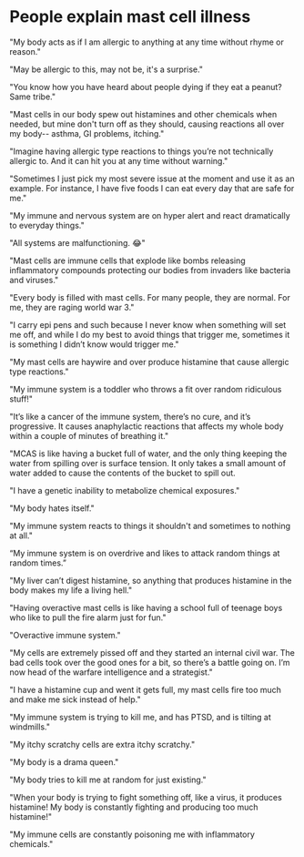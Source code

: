 # People explain mast cell illness

"My body acts as if I am allergic to anything at any time without rhyme or reason."

"May be allergic to this, may not be, it's a surprise."

"You know how you have heard about people dying if they eat a peanut? Same tribe."

"Mast cells in our body spew out histamines and other chemicals when needed, but mine don't turn off as they should, causing reactions all over my body-- asthma, GI problems, itching."

"Imagine having allergic type reactions to things you’re not technically allergic to. And it can hit you at any time without warning."

"Sometimes I just pick my most severe issue at the moment and use it as an example. For instance, I have five foods I can eat every day that are safe for me."

"My immune and nervous system are on hyper alert and react dramatically to everyday things."

"All systems are malfunctioning. 😂"

"Mast cells are immune cells that explode like bombs releasing inflammatory compounds protecting our bodies from invaders like bacteria and viruses."

"Every body is filled with mast cells. For many people, they are normal. For me, they are raging world war 3."

"I carry epi pens and such because I never know when something will set me off, and while I do my best to avoid things that trigger me, sometimes it is something I didn’t know would trigger me."

"My mast cells are haywire and over produce histamine that cause allergic type reactions."

"My immune system is a toddler who throws a fit over random ridiculous stuff!"

"It’s like a cancer of the immune system, there’s no cure, and it’s progressive. It causes anaphylactic reactions that affects my whole body within a couple of minutes of breathing it."

"MCAS is like having a bucket full of water, and the only thing keeping the water from spilling over is surface tension. It only takes a small amount of water added to cause the contents of the bucket to spill out.

"I have a genetic inability to metabolize chemical exposures."

"My body hates itself."

"My immune system reacts to things it shouldn't and sometimes to nothing at all."

“My immune system is on overdrive and likes to attack random things at random times.”

"My liver can’t digest histamine, so anything that produces histamine in the body makes my life a living hell."

"Having overactive mast cells is like having a school full of teenage boys who like to pull the fire alarm just for fun."

"Overactive immune system."

"My cells are extremely pissed off and they started an internal civil war. The bad cells took over the good ones for a bit, so there’s a battle going on. I’m now head of the warfare intelligence and a strategist."


"I have a histamine cup and went it gets full, my mast cells fire too much and make me sick instead of help."


"My immune system is trying to kill me, and has PTSD, and is tilting at windmills."

"My itchy scratchy cells are extra itchy scratchy."

"My body is a drama queen."


"My body tries to kill me at random for just existing."

"When your body is trying to fight something off, like a virus, it produces histamine! My body is constantly fighting and producing too much histamine!"

"My immune cells are constantly poisoning me with inflammatory chemicals."
